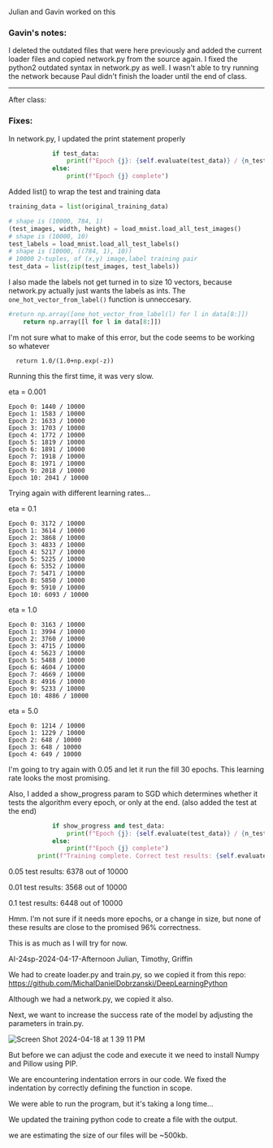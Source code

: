 
Julian and Gavin worked on this

### Gavin's notes:

I deleted the outdated files that were here previously and added the current loader files and copied network.py from the source again. I fixed the python2 outdated syntax in network.py as well. I wasn't able to try running the network because Paul didn't finish the loader until the end of class.

---

After class:

### Fixes:

In network.py, I updated the print statement properly

```Python
            if test_data:
                print(f"Epoch {j}: {self.evaluate(test_data)} / {n_test}")
            else:
                print(f"Epoch {j} complete")
```

Added list() to wrap the test and training data

```Python
training_data = list(original_training_data)

# shape is (10000, 784, 1)
(test_images, width, height) = load_mnist.load_all_test_images()
# shape is (10000, 10)
test_labels = load_mnist.load_all_test_labels()
# shape is (10000, ((784, 1), 10))
# 10000 2-tuples, of (x,y) image,label training pair
test_data = list(zip(test_images, test_labels))
```

I also made the labels not get turned in to size 10 vectors, because network.py actually just wants the labels as ints. The `one_hot_vector_from_label()` function is unneccesary.

```Python
#return np.array([one_hot_vector_from_label(l) for l in data[8:]])
    return np.array([l for l in data[8:]])
```

I'm not sure what to make of this error, but the code seems to be working so whatever

```RuntimeWarning: overflow encountered in exp
  return 1.0/(1.0+np.exp(-z))
```

Running this the first time, it was very slow.

eta = 0.001
```
Epoch 0: 1440 / 10000
Epoch 1: 1583 / 10000
Epoch 2: 1633 / 10000
Epoch 3: 1703 / 10000
Epoch 4: 1772 / 10000
Epoch 5: 1819 / 10000
Epoch 6: 1891 / 10000
Epoch 7: 1918 / 10000
Epoch 8: 1971 / 10000
Epoch 9: 2018 / 10000
Epoch 10: 2041 / 10000
```

Trying again with different learning rates...

eta = 0.1
```
Epoch 0: 3172 / 10000
Epoch 1: 3614 / 10000
Epoch 2: 3868 / 10000
Epoch 3: 4833 / 10000
Epoch 4: 5217 / 10000
Epoch 5: 5225 / 10000
Epoch 6: 5352 / 10000
Epoch 7: 5471 / 10000
Epoch 8: 5850 / 10000
Epoch 9: 5910 / 10000
Epoch 10: 6093 / 10000
```

eta = 1.0
```
Epoch 0: 3163 / 10000
Epoch 1: 3994 / 10000
Epoch 2: 3760 / 10000
Epoch 3: 4715 / 10000
Epoch 4: 5623 / 10000
Epoch 5: 5488 / 10000
Epoch 6: 4604 / 10000
Epoch 7: 4669 / 10000
Epoch 8: 4916 / 10000
Epoch 9: 5233 / 10000
Epoch 10: 4886 / 10000
```

eta = 5.0
```
Epoch 0: 1214 / 10000
Epoch 1: 1229 / 10000
Epoch 2: 648 / 10000
Epoch 3: 648 / 10000
Epoch 4: 649 / 10000
```

I'm going to try again with 0.05 and let it run the fill 30 epochs. This learning rate looks the most promising.

Also, I added a show_progress param to SGD which determines whether it tests the algorithm every epoch, or only at the end. (also added the test at the end)
```Python
            if show_progress and test_data:
                print(f"Epoch {j}: {self.evaluate(test_data)} / {n_test}")
            else:
                print(f"Epoch {j} complete")
        print(f"Training complete. Correct test results: {self.evaluate(test_data)} out of {n_test}")
```

0.05
test results: 6378 out of 10000

0.01
test results: 3568 out of 10000

0.1
test results: 6448 out of 10000

Hmm. I'm not sure if it needs more epochs, or a change in size, but none of these results are close to the promised 96% correctness.

This is as much as I will try for now.

AI-24sp-2024-04-17-Afternoon
Julian, Timothy, Griffin


We had to create loader.py and train.py, so we copied it from this repo: https://github.com/MichalDanielDobrzanski/DeepLearningPython

Although we had a network.py, we copied it also.

Next, we want to increase the success rate of the model by adjusting the parameters in train.py.

![Screen Shot 2024-04-18 at 1 39 11 PM](https://github.com/TheEvergreenStateCollege/upper-division-cs/assets/114694086/d325dfd6-fe13-4fff-9d12-51d2eb8a5ea7)

But before we can adjust the code and execute it we need to install Numpy and Pillow using PIP. 

We are encountering indentation errors in our code.
We fixed the indentation by correctly defining the function in scope.

We were able to run the program, but it's taking a long time...

We updated the training python code to create a file with the output. 

we are estimating the size of our files will be ~500kb.
